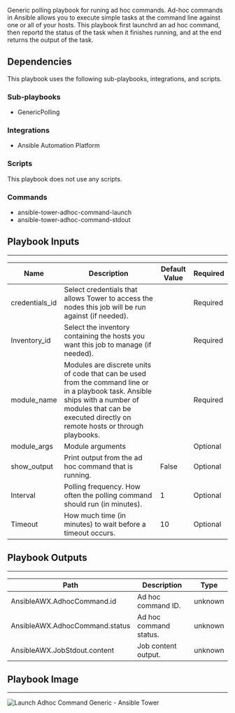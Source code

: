 Generic polling playbook for runing ad hoc commands. Ad-hoc commands in Ansible allows you to execute simple tasks at the command line against one or all of your hosts. This playbook first launchrd an ad hoc command, then reportd the status of the task when it finishes running, and at the end returns the output of the task.

## Dependencies
This playbook uses the following sub-playbooks, integrations, and scripts.

### Sub-playbooks
* GenericPolling

### Integrations
* Ansible Automation Platform

### Scripts
This playbook does not use any scripts.

### Commands
* ansible-tower-adhoc-command-launch
* ansible-tower-adhoc-command-stdout

## Playbook Inputs
---

| **Name** | **Description** | **Default Value** | **Required** |
| --- | --- | --- | --- |
| credentials_id | Select credentials that allows Tower to access the nodes this job will be run against \(if needed\). |  | Required |
| Inventory_id | Select the inventory containing the hosts you want this job to manage \(if needed\). |  | Required |
| module_name | Modules are discrete units of code that can be used from the command line or in a playbook task. Ansible ships with a number of modules that can be executed directly on remote hosts or through playbooks. |  | Required |
| module_args | Module arguments |  | Optional |
| show_output | Print output from the ad hoc command that is running. | False | Optional |
| Interval | Polling frequency. How often the polling command should run \(in minutes\). | 1 | Optional |
| Timeout | How much time \(in minutes\) to wait before a timeout occurs. | 10 | Optional |

## Playbook Outputs
---

| **Path** | **Description** | **Type** |
| --- | --- | --- |
| AnsibleAWX.AdhocCommand.id | Ad hoc command ID. | unknown |
| AnsibleAWX.AdhocCommand.status | Ad hoc command status. | unknown |
| AnsibleAWX.JobStdout.content | Job content output. | unknown |

## Playbook Image
---
![Launch Adhoc Command Generic - Ansible Tower](../doc_files/Launch_Adhoc_Command_Generic_-_Ansible_Tower.png)